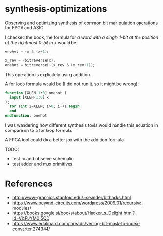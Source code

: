 # synthesis-optimizations
Observing and optimizing synthesis of common bit manipulation operations for FPGA and ASIC

I checked the book, the formula for _a word with a single 1-bit at the position of the rightmost 0-bit in x_ would be:
```Verilog
onehot = ~x & (x+1);
```

```Verilog
x_rev = ~bitreverse(x);
onehot = bitreverse(~(x_rev & (x_rev+1));
```
This operation is explicitely using addition.

A for loop formula would be (I did not run it, so it might be wrong):
```SystemVerilog
function [XLEN-1:0] onehot (
  input [XLEN-1:0] x
);
  for (int i=XLEN; i>0; i++) begin
  end
endfunction: onehot
```

I was wandering how different synthesis tools would handle this equation in comparison to a for loop formula.

A FPGA tool could do a better job with the addition formula

TODO:
* test -x and observe schematic
* test adder and mux primitives

# References

* http://www-graphics.stanford.edu/~seander/bithacks.html
* https://www.beyond-circuits.com/wordpress/2009/01/recursive-modules/
* https://books.google.si/books/about/Hacker_s_Delight.html?id=VicPJYM0I5QC
* https://www.edaboard.com/threads/verilog-bit-mask-to-index-converter.274344/
